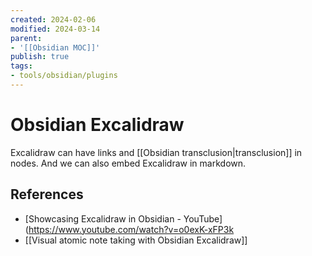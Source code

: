 ```yaml
---
created: 2024-02-06
modified: 2024-03-14
parent:
- '[[Obsidian MOC]]'
publish: true
tags:
- tools/obsidian/plugins
---
```


# Obsidian Excalidraw
Excalidraw can have links and [[Obsidian transclusion|transclusion]] in nodes. And we can also embed Excalidraw in markdown.

## References
- [Showcasing Excalidraw in Obsidian - YouTube](https://www.youtube.com/watch?v=o0exK-xFP3k
- [[Visual atomic note taking with Obsidian Excalidraw]]